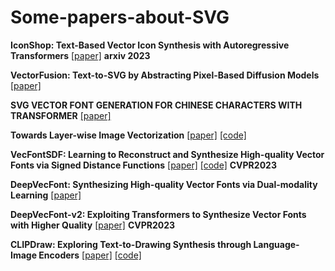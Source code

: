 # Some-papers-about-SVG

**IconShop: Text-Based Vector Icon Synthesis with Autoregressive
Transformers**
[[paper]](https://arxiv.org/pdf/2304.14400.pdf)
**arxiv 2023**


**VectorFusion: Text-to-SVG by Abstracting Pixel-Based Diffusion Models**
[[paper]](https://arxiv.org/pdf/2211.11319.pdf)


**SVG VECTOR FONT GENERATION FOR CHINESE CHARACTERS WITH TRANSFORMER**
[[paper]](https://arxiv.org/pdf/2206.10329.pdf)


**Towards Layer-wise Image Vectorization**
[[paper]](https://arxiv.org/pdf/2206.04655.pdf)
[[code]](https://github.com/Picsart-AI-Research/LIVE-Layerwise-Image-Vectorization)


**VecFontSDF: Learning to Reconstruct and Synthesize High-quality Vector Fonts
via Signed Distance Functions**
[[paper]](https://arxiv.org/pdf/2303.12675.pdf)
[[code]](https://github.com/xiazeqing/xiazeqing.github.io/tree/master/VecFontSDF)
**CVPR2023**

**DeepVecFont: Synthesizing High-quality Vector Fonts via
Dual-modality Learning**
[[paper]](https://arxiv.org/pdf/2110.06688.pdf)

**DeepVecFont-v2:
Exploiting Transformers to Synthesize Vector Fonts with Higher Quality**
[[paper]](https://arxiv.org/pdf/2303.14585.pdf)
**CVPR2023**


**CLIPDraw: Exploring Text-to-Drawing Synthesis
through Language-Image Encoders**
[[paper]](https://arxiv.org/pdf/2106.14843.pdf)
[[code]](https://colab.research.google.com/github/kvfrans/clipdraw/blob/main/clipdraw.ipynb)

